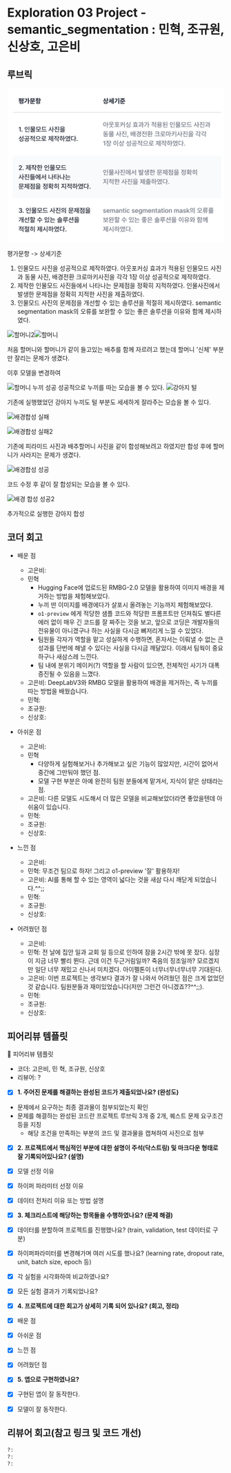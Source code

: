 # Exploration 03 Project - semantic_segmentation : 민혁, 조규원, 신상호, 고은비

## 루브릭

![alt text](readme_data/image.png)

평가문항 -> 상세기준

1. 인물모드 사진을 성공적으로 제작하였다. 아웃포커싱 효과가 적용된 인물모드 사진과 동물 사진, 배경전환 크로마키사진을 각각 1장 이상 성공적으로 제작하였다.
2. 제작한 인물모드 사진들에서 나타나는 문제점을 정확히 지적하였다. 인물사진에서 발생한 문제점을 정확히 지적한 사진을 제출하였다.
3. 인물모드 사진의 문제점을 개선할 수 있는 솔루션을 적절히 제시하였다. semantic segmentation mask의 오류를 보완할 수 있는 좋은 솔루션을 이유와 함께 제시하였다.

 ![할머니2](https://github.com/user-attachments/assets/6b981c50-4c52-4bea-bcee-74824c54f265)![할머니](https://github.com/user-attachments/assets/0cbef9b4-9864-4f90-8f3b-11b84d1bb543)

처음 할머니와 할머니가 같이 들고있는 배추를 함께 자르려고 했는데 할머니 '신체' 부분만 잘리는 문제가 생겼다.

이후 모델을 변경하여

![할머니 누끼 성공](https://github.com/user-attachments/assets/065b3c9d-4ed7-4cbb-871b-557998b61ece)
성공적으로 누끼를 따는 모습을 볼 수 있다.
![강아지 털](https://github.com/user-attachments/assets/7f2e37a2-a4bd-4c61-9fc3-d039a1e90e30)

기존에 실행했었던 강아지 누끼도 털 부분도 세세하게 잘라주는 모습을 볼 수 있다.


![배경합성 실패](https://github.com/user-attachments/assets/c02120ff-0911-4792-98fe-ad0d9786bbf8)


![배경합성 실패2](https://github.com/user-attachments/assets/cd0c4ce3-58d1-4887-8734-6b21f9b2eb0c)

기존에 피라미드 사진과 배추할머니 사진을 같이 합성해보려고 하였지만 합성 후에 할머니가 사라지는 문제가 생겼다.

![배경합성 성공](https://github.com/user-attachments/assets/d8981fcc-2f91-4443-a0d2-3d6e69b3fdc5)

코드 수정 후 같이 잘 합성되는 모습을 볼 수 있다.

![배경 합성 성공2](https://github.com/user-attachments/assets/2433e0bb-69c8-4b43-8252-0448c0d54746)

추가적으로 실행한 강아지 합성

## 코더 회고

- 배운 점
  - 고은비:
  - 민혁
    - Hugging Face에 업로드된 RMBG-2.0 모델을 활용하여 이미지 배경을 제거하는 방법을 체험해보았다.
    - 누끼 딴 이미지를 배경에다가 살포시 올려놓는 기능까지 체험해보았다.
    - `o1-preview` 에게 적당한 샘플 코드와 적당한 프롬프트만 던져줘도 별다른 에러 없이 매우 긴 코드를 잘 짜주는 것을 보고, 앞으로 코딩은 개발자들의 전유물이 아니겠구나 하는 사실을 다시금 뼈저리게 느낄 수 있었다.
    - 팀원들 각자가 역할을 맡고 성실하게 수행하면, 혼자서는 이뤄낼 수 없는 큰 성과를 단번에 해낼 수 있다는 사실을 다시금 깨달았다. 이래서 팀웍이 중요하구나 새삼스레 느낀다.
    - 팀 내에 분위기 메이커(?) 역할을 할 사람이 있으면, 전체적인 사기가 대폭 증진될 수 있음을 느꼈다.
  - 고은비: DeepLabV3와 RMBG 모델을 활용하여 배경을 제거하는, 즉 누끼를 따는 방법을 배웠습니다.
  - 민혁:
  - 조규원:
  - 신상호:

- 아쉬운 점
  - 고은비:
  - 민혁
    - 다양하게 실험해보거나 추가해보고 싶은 기능이 많았지만, 시간이 없어서 중간에 그만둬야 했던 점.
    - 모델 구현 부분은 아예 완전히 팀원 분들에게 맡겨서, 지식이 얕은 상태라는 점.
  - 고은비: 다른 모델도 시도해서 더 많은 모델을 비교해보았더라면 좋았을텐데 아쉬움이 있습니다.
  - 민혁:
  - 조규원:
  - 신상호:

- 느낀 점
  - 고은비:
  - 민혁: 무조건 팀으로 하자! 그리고 o1-preview '잘' 활용하자!
  - 고은비: AI를 통해 할 수 있는 영역이 넓다는 것을 새삼 다시 깨닫게 되었습니다.^^;;
  - 민혁:
  - 조규원:
  - 신상호:

- 어려웠던 점
  - 고은비:
  - 민혁: 전 날에 집안 일과 교회 일 등으로 인하여 잠을 2시간 밖에 못 잤다. 심장이 지금 너무 빨리 뛴다. 근데 이건 두근거림일까? 죽음의 징조일까? 모르겠지만 일단 너무 재밌고 신나서 미치겠다. 아이펠톤이 너무너무너무너무 기대된다.
  - 고은비: 이번 프로젝트는 생각보다 결과가 잘 나와서 어려웠던 점은 크게 없었던 것 같습니다. 팀원분들과 재미있었습니다(저만 그런건 아니겠죠??^^;;).
  - 민혁:
  - 조규원:
  - 신상호:

## 피어리뷰 템플릿

🤔 피어리뷰 템플릿

- 코더: 고은비, 민 혁, 조규원, 신상호
- 리뷰어: ?

- [x]  **1. 주어진 문제를 해결하는 완성된 코드가 제출되었나요? (완성도)**
  - 문제에서 요구하는 최종 결과물이 첨부되었는지 확인
  - 문제를 해결하는 완성된 코드란 프로젝트 루브릭 3개 중 2개,
    퀘스트 문제 요구조건 등을 지칭
    - 해당 조건을 만족하는 부분의 코드 및 결과물을 캡쳐하여 사진으로 첨부

- [x]  **2. 프로젝트에서 핵심적인 부분에 대한 설명이 주석(닥스트링) 및 마크다운 형태로 잘 기록되어있나요? (설명)**
  - [x]  모델 선정 이유
  - [x]  하이퍼 파라미터 선정 이유
  - [x]  데이터 전처리 이유 또는 방법 설명

- [x]  **3. 체크리스트에 해당하는 항목들을 수행하였나요? (문제 해결)**
  - [x]  데이터를 분할하여 프로젝트를 진행했나요? (train, validation, test 데이터로 구분)
  - [x]  하이퍼파라미터를 변경해가며 여러 시도를 했나요? (learning rate, dropout rate, unit, batch size, epoch 등)
  - [x]  각 실험을 시각화하여 비교하였나요?
  - [x]  모든 실험 결과가 기록되었나요?

- [x]  **4. 프로젝트에 대한 회고가 상세히 기록 되어 있나요? (회고, 정리)**
  - [x]  배운 점
  - [x]  아쉬운 점
  - [x]  느낀 점
  - [x]  어려웠던 점

- [x]  **5.  앱으로 구현하였나요?**
  - [x]  구현된 앱이 잘 동작한다.
  - [x]  모델이 잘 동작한다.

## 리뷰어 회고(참고 링크 및 코드 개선)

```Plaintext
?:
?:
?:
```
